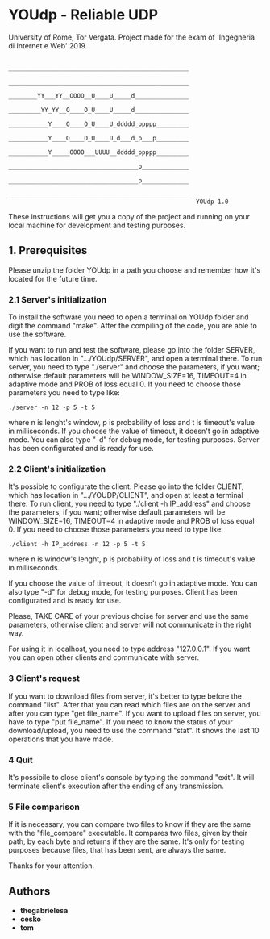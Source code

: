 # YOUdp - Reliable UDP
University of Rome, Tor Vergata. Project made for the exam of 'Ingegneria di Internet e Web' 2019.


                                    __________________________________________________
                                    __________________________________________________
                                    ________YY___YY__OOOO__U____U_____d_______________
                                    _________YY_YY__O____O_U____U_____d_______________
                                    ___________Y____O____O_U____U_ddddd_ppppp_________
                                    ___________Y____O____O_U____U_d___d_p___p_________
                                    ___________Y_____OOOO___UUUU__ddddd_ppppp_________
                                    ____________________________________p_____________
                                    ____________________________________p_____________
                                    __________________________________________________
                                                        YOUdp 1.0


These instructions will get you a copy of the project and running on your local 
machine for development and testing purposes.


## 1. Prerequisites

Please unzip the folder YOUdp in a path you choose and remember how it's 
located for the future time.


### 2.1 Server's initialization

To install the software you need to open a terminal on YOUdp folder and digit 
the command "make". After the compiling of the code, you are able to use the 
software.

If you want to run and test the software, please go into the folder SERVER, 
which has location in ".../YOUdp/SERVER", and open a terminal there.
To run server, you need to type "./server" and choose the parameters, if you 
want; otherwise default parameters will be WINDOW_SIZE=16, TIMEOUT=4 in 
adaptive mode and PROB of loss equal 0. If you need to choose those parameters 
you need to type like: 
```
./server -n 12 -p 5 -t 5 
```
where n is lenght's window, p is probability of loss and t is timeout's value 
in milliseconds.
If you choose the value of timeout, it doesn't go in adaptive mode. You can 
also type "-d" for debug mode, for testing purposes. 
Server has been configurated and is ready for use.


### 2.2 Client's initialization

It's possible to configurate the client. Please go into the folder CLIENT, 
which has location in ".../YOUDP/CLIENT", and open at least a terminal there.
To run client, you need to type "./client -h IP_address" and choose the 
parameters, if you want; otherwise default parameters will be WINDOW_SIZE=16, 
TIMEOUT=4 in adaptive mode and PROB of loss equal 0.
If you need to choose those parameters you need to type like: 
```
./client -h IP_address -n 12 -p 5 -t 5 
```
where n is window's lenght, p is probability of loss and t is timeout's value 
in milliseconds.

If you choose the value of timeout, it doesn't go in adaptive mode. You can 
also type "-d" for debug mode, for testing purposes. 
Client has been configurated and is ready for use.

Please, TAKE CARE of your previous choise for server and use the same 
parameters, otherwise client and server will not communicate in the right way.

For using it in localhost, you need to type address "127.0.0.1".
If you want you can open other clients and communicate with server.


### 3 Client's request

If you want to download files from server, it's better to type before the 
command "list". After that you can read which files are on the server and after 
you can type "get file_name".
If you want to upload files on server, you have to type "put file_name".
If you need to know the status of your download/upload, you need to use the 
command "stat". It shows the last 10 operations that you have made.


### 4 Quit

It's possibile to close client's console by typing the command "exit". It will 
terminate client's execution after the ending of any transmission.


### 5 File comparison

If it is necessary, you can compare two files to know if they are the same with 
the "file_compare" executable. It compares two files, given by their path, by 
each byte and returns if they are the same. It's only for testing purposes 
because files, that has been sent, are always the same.



Thanks for your attention. 



## Authors
* **thegabrielesa**
* **cesko**
* **tom**
